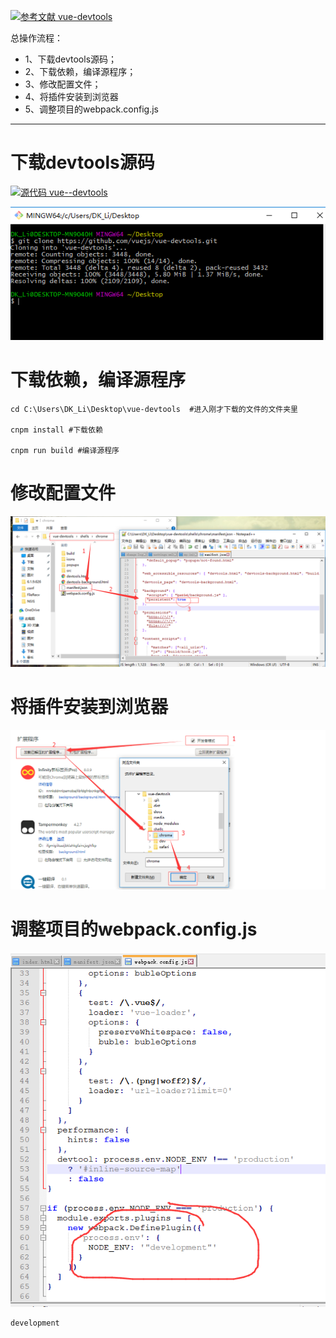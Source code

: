 [![](https://img.shields.io/badge/参考文献-vue--devtools-yellow.svg "参考文献 vue-devtools")](https://github.com/vuejs/vue-devtools#vue-devtools)

总操作流程：
- 1、下载devtools源码；
- 2、下载依赖，编译源程序；
- 3、修改配置文件；
- 4、将插件安装到浏览器
- 5、调整项目的webpack.config.js

----------
# 下载devtools源码
[![](https://img.shields.io/badge/官方-vue--devtools.svg "源代码 vue--devtools")](https://github.com/vuejs/vue-devtools#vue-devtools)

![](image/1.png)

# 下载依赖，编译源程序
```
cd C:\Users\DK_Li\Desktop\vue-devtools  #进入刚才下载的文件的文件夹里

cnpm install #下载依赖

cnpm run build #编译源程序
```
# 修改配置文件
![](image/2.png)

# 将插件安装到浏览器
![](image/3.png)

# 调整项目的webpack.config.js
![](image/4.png)

```
development
```